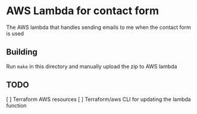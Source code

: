 # AWS Lambda for contact form

The AWS lambda that handles sending emails to me when the contact form is used

## Building

Run `make` in this directory and manually upload the zip to AWS lambda

## TODO

[ ] Terraform AWS resources
[ ] Terraform/aws CLI for updating the lambda function

